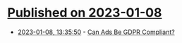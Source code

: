 # [Published on 2023-01-08](index.md)

* [2023-01-08, 13:35:50](https://news.ycombinator.com/item?id=34298987) - [Can Ads Be GDPR Compliant?](https://www.jefftk.com/p/can-ads-be-gdpr-compliant)
